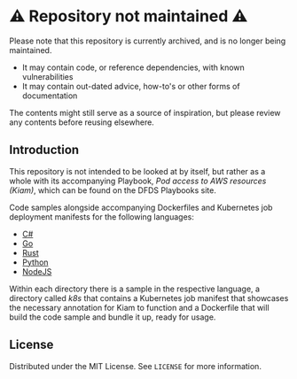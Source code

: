 # ⚠️ Repository not maintained ⚠️

Please note that this repository is currently archived, and is no longer being maintained.

- It may contain code, or reference dependencies, with known vulnerabilities
- It may contain out-dated advice, how-to's or other forms of documentation

The contents might still serve as a source of inspiration, but please review any contents before reusing elsewhere.

## Introduction

This repository is not intended to be looked at by itself, but rather as a whole with its accompanying Playbook, *Pod access to AWS resources (Kiam)*, which can be found on the DFDS Playbooks site.

Code samples alongside accompanying Dockerfiles and Kubernetes job deployment manifests for the following languages:

* [C#](https://github.com/dfds/k8s-kiam-code-samples/tree/master/csharp-kiam_upload_to_s3)
* [Go](https://github.com/dfds/k8s-kiam-code-samples/tree/master/go-kiam_upload_to_s3)
* [Rust](https://github.com/dfds/k8s-kiam-code-samples/tree/master/rust-kiam_upload_to_s3)
* [Python](https://github.com/dfds/k8s-kiam-code-samples/tree/master/python-kiam_upload_to_s3)
* [NodeJS](https://github.com/dfds/k8s-kiam-code-samples/tree/master/nodejs-kiam_upload_to_s3)

Within each directory there is a sample in the respective language, a directory called *k8s* that contains a Kubernetes job manifest that showcases the necessary annotation for Kiam to function and a Dockerfile that will build the code sample and bundle it up, ready for usage.


## License

Distributed under the MIT License. See `LICENSE` for more information.

